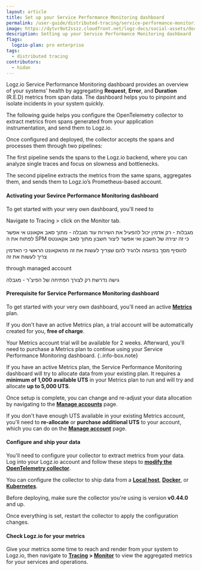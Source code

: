 ```yaml
---
layout: article
title: Set up your Service Performance Monitoring dashboard
permalink: /user-guide/distributed-tracing/service-performance-monitoring-setup
image: https://dytvr9ot2sszz.cloudfront.net/logz-docs/social-assets/docs-social.jpg
description: Setting up your Service Performance Monitoring dashboard
flags:
  logzio-plan: pro enterprise
tags: 
  - distributed tracing
contributors:
  - hidan
---
```


Logz.io Service Performance Monitoring dashboard provides an overview of your systems' health by aggregating **Request**, **Error**, and **Duration** (R.E.D) metrics from span data. The dashboard helps you to pinpoint and isolate incidents in your system quickly.


The following guide helps you configure the OpenTelemetry collector to extract metrics from spans generated from your application instrumentation, and send them to Logz.io. 

Once configured and deployed, the collector accepts the spans and processes them through two pipelines:

The first pipeline sends the spans to the Logz.io backend, where you can analyze single traces and focus on slowness and bottlenecks. 

The second pipeline extracts the metrics from the same spans, aggregates them, and sends them to Logz.io’s Prometheus-based account.

<div class="tasklist">

#### Activating your Sevirce Performance Monitoring dashboard

To get started with your very own dashboard, you'll need to

Navigate to Tracing > click on the Monitor tab.

מגבלות - רק אדמין יכול להפעיל את השירות
עוד מגבלה - מתוך סאב אקאונט אי אפשר לפתוח את ה
SPM
כי זה יצירה של חשבון ואי אפשר ליצור חשבון מתוך סאב אקאונטס

להוסיף מסך בפיגמה ולהגיד להם שצריך לעשות את זה מהאקאונט הראשי
כי האדמין צריך לעשות את זה

through managed account

גישה נדרשת רק לצורך הפתיחה של הפיצ'ר - מגבלה 


#### Prerequisite for Service Performance Monitoring dashboard

To get started with your very own dashboard, you'll need an active **[Metrics](https://app.logz.io/#/dashboard/metrics)** plan.

If you don't have an active Metrics plan, a trial account will be automatically created for you, **free of charge**.

Your Metrics account trial will be available for 2 weeks. Afterward, you'll need to purchase a Metrics plan to continue using your Service Performance Monitoring dashboard. 
{:.info-box.note}

If you have an active Metrics plan, the Service Performance Monitoring dashboard will try to allocate data from your existing plan. It requires a **minimum of 1,000 available UTS** in your Metrics plan to run and will try and allocate **up to 5,000 UTS**.

Once setup is complete, you can change and re-adjust your data allocation by navigating to the **[Manage accounts](https://app.logz.io/#/dashboard/settings/manage-accounts)** page.

If you don't have enough UTS available in your existing Metrics account, you'll need to **re-allocate** or **purchase additional UTS** to your account, which you can do on the **[Manage account](https://app.logz.io/#/dashboard/settings/manage-accounts)** page.

#### Configure and ship your data

You'll need to configure your collector to extract metrics from your data. Log into your Logz.io account and follow these steps to **[modify the OpenTelemetry collector](https://app.logz.io/#/dashboard/send-your-data/tracing-sources/span-metrics)**. 

You can configure the collector to ship data from a **[Local host](https://app.logz.io/#/dashboard/send-your-data/tracing-sources/span-metrics?type=local-host)**, **[Docker](https://app.logz.io/#/dashboard/send-your-data/tracing-sources/span-metrics?type=docker)**, or **[Kubernetes](https://app.logz.io/#/dashboard/send-your-data/tracing-sources/span-metrics?type=kubernetes)**.

Before deploying, make sure the collector you're using is version **v0.44.0** and up.

Once everything is set, restart the collector to apply the configuration changes. 

#### Check Logz.io for your metrics

Give your metrics some time to reach and render from your system to Logz.io, then navigate to **[Tracing](https://app.logz.io/#/dashboard/jaeger/) > [Monitor](https://app.logz.io/#/dashboard/jaeger/monitor)** to view the aggregated metrics for your services and operations.

</div>